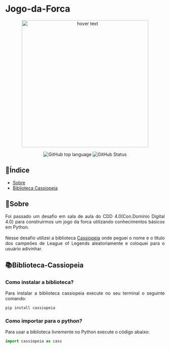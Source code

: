 # Jogo-da-Forca

<p align="center">
  <img src="https://1000logos.net/wp-content/uploads/2020/09/League-of-Legends-Logo-2008.png" width="400" title="hover text">
</p>
<div align="center">
  
![GitHub top language](https://img.shields.io/github/languages/top/roxootiago/Jogo-da-Forca?style=flat-square)
![GitHub Status](https://img.shields.io/static/v1?label=status&message=finalizado&color=00AB31&style=flat-square)
  
</div>

  
## 📕Índice

* [Sobre](#sobre)
* [Biblioteca Cassiopeia](#biblioteca-cassiopeia)

## 📝Sobre
  <p align="justify">Foi passado um desafio em sala de aula do CDD 4.0(Con.Domínio Digital 4.0) para construirmos um jogo da forca utilizando conhecimentos básicos em Python.
  <br><br>Nesse desafio utilizei a biblioteca <a href="https://cassiopeia.readthedocs.io/en/latest/index.html#" target="_blank">Cassiopeia</a> onde peguei o nome e o título dos campeões de League of Legends aleatoriamente e coloquei para o usuário adivinhar.</p>

## 📚Biblioteca-Cassiopeia
<h3>Como instalar a biblioteca?</h3>
<p align="justify">Para instalar a biblioteca cassiopeia execute no seu terminal o seguinte comando:</p>

```bash
pip install cassiopeia
```
<h3>Como importar para o python?</h3>
<p align="justify">Para usar a biblioteca livremente no Python execute o código abaixo:</p>

```python
import cassiopeia as cass
```


